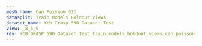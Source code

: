 ```yaml
---
mesh_name: Can Poisson 021
datasplit: Train Models Holdout Views
dataset_name: Ycb Grasp 590 Dataset Test
view: _8_5_9
key: YCB_GRASP_590_Dataset_Test_train_models_holdout_views_can_poisson_021__8_5_9
---
```

